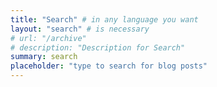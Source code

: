 ```yaml
---
title: "Search" # in any language you want
layout: "search" # is necessary
# url: "/archive"
# description: "Description for Search"
summary: search
placeholder: "type to search for blog posts"
---
```

